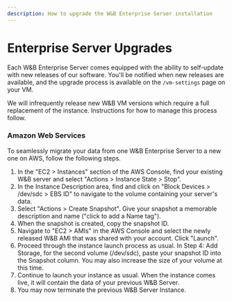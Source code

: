 ```yaml
---
description: How to upgrade the W&B Enterprise Server installation
---
```


# Enterprise Server Upgrades

Each W&B Enterprise Server comes equipped with the ability to self-update with new releases of our software. You'll be notified when new releases are available, and the upgrade process is available on the `/vm-settings` page on your VM.

We will infrequently release new W&B VM versions which require a full replacement of the instance. Instructions for how to manage this process follow.

### Amazon Web Services

To seamlessly migrate your data from one W&B Enterprise Server to a new one on AWS, follow the following steps.

1. In the "EC2 &gt; Instances" section of the AWS Console, find your existing W&B server and select "Actions &gt; Instance State &gt; Stop".
2. In the Instance Description area, find and click on "Block Devices &gt; /dev/sdc &gt; EBS ID" to navigate to the volume containing your server's data.
3. Select "Actions &gt; Create Snapshot". Give your snapshot a memorable description and name \("click to add a Name tag"\).
4. When the snapshot is created, copy the snapshot ID.
5. Navigate to "EC2 &gt; AMIs" in the AWS Console and select the newly released W&B AMI that was shared with your account. Click "Launch".
6. Proceed through the instance launch process as usual. In Step 4: Add Storage, for the second volume \(/dev/sdc\), paste your snapshot ID into the Snapshot column. You may also increase the size of your volume at this time.
7. Continue to launch your instance as usual. When the instance comes live, it will contain the data of your previous W&B Server.
8. You may now terminate the previous W&B Server Instance.

